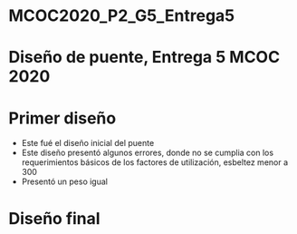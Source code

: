 # MCOC2020_P2_G5_Entrega5
# Diseño de puente, Entrega 5 MCOC 2020

# Primer diseño
*  Este fué el diseño inicial del puente 
* Este diseño presentó algunos errores, donde no se cumplia con los requerimientos básicos de los factores de utilización, esbeltez menor a 300
* Presentó un peso igual 
# Diseño final
